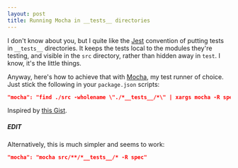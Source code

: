 ```yaml
---
layout: post
title: Running Mocha in __tests__ directories
---
```


I don't know about you, but I quite like the [Jest](https://facebook.github.io/jest/) convention of putting tests in `__tests__` directories. It keeps the tests local to the modules they're testing, and visible in the `src` directory, rather than hidden away in `test`. I know, it's the little things.

Anyway, here's how to achieve that with [Mocha](http://mochajs.org/), my test runner of choice. Just stick the following in your `package.json` scripts:

```json
"mocha": "find ./src -wholename \"./*__tests__/*\" | xargs mocha -R spec"
```

Inspired by [this Gist](https://gist.github.com/timoxley/1721593).

##### EDIT

Alternatively, this is much simpler and seems to work:

```json
"mocha": "mocha src/**/*__tests__/* -R spec"
```
